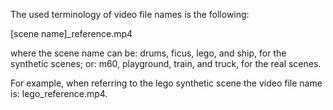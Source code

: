 The used terminology of video file names is the following:

[scene name]_reference.mp4

where the scene name can be: drums, ficus, lego, and ship, for the synthetic scenes; or: m60, playground, train, and truck, for the real scenes.

For example, when referring to the lego synthetic scene the video file name is: lego_reference.mp4.
